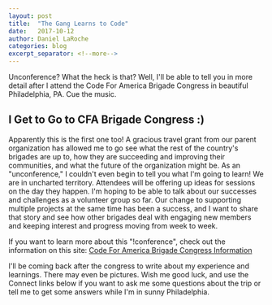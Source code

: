 ```yaml
---
layout: post
title:  "The Gang Learns to Code"
date:   2017-10-12
author: Daniel LaRoche
categories: blog
excerpt_separator: <!--more-->
---
```


Unconference? What the heck is that? Well, I'll be able to tell you in more detail after I attend the Code For America Brigade Congress in beautiful Philadelphia, PA. Cue the music.<!--more-->

## I Get to Go to CFA Brigade Congress :)

Apparently this is the first one too! A gracious travel grant from our parent organization has allowed me to go see what the rest of the country's brigades are up to, how they are succeeding and improving their communities, and what the future of the organization might be. As an "unconference," I couldn't even begin to tell you what I'm going to learn! We are in uncharted territory. Attendees will be offering up ideas for sessions on the day they happen. I'm hoping to be able to talk about our successes and challenges as a volunteer group so far. Our change to supporting multiple projects at the same time has been a success, and I want to share that story and see how other brigades deal with engaging new members and keeping interest and progress moving from week to week.

If you want to learn more about this "!conference", check out the information on this site:
[Code For America Brigade Congress Information](https://cfabrigade.splashthat.com/)

I'll be coming back after the congress to write about my experience and learnings. There may even be pictures. Wish me good luck, and use the Connect links below if you want to ask me some questions about the trip or tell me to get some answers while I'm in sunny Philadelphia.
